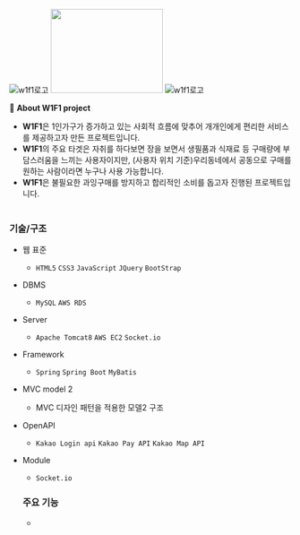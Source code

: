 ![w1f1로고](https://user-images.githubusercontent.com/63032810/101615752-d5e13400-3a51-11eb-891b-bc9861aaae62.PNG)
<img src="https://user-images.githubusercontent.com/63032810/101615752-d5e13400-3a51-11eb-891b-bc9861aaae62.PNG" width="200" height="150">
![w1f1로고](https://user-images.githubusercontent.com/63032810/101616526-ce6e5a80-3a52-11eb-88b9-1d4120ba2b27.PNG)



&#127752; __About W1F1 project__

  * **W1F1**은 1인가구가 증가하고 있는 사회적 흐름에 맞추어 개개인에게 편리한 서비스를 제공하고자 만든 프로젝트입니다. 
  * **W1F1**의 주요 타겟은 자취를 하다보면 장을 보면서 생필품과 식재료 등 구매량에 부담스러움을 느끼는 사용자이지만, (사용자 위치 기준)우리동네에서 공동으로 구매를 원하는 사람이라면 누구나 사용 가능합니다.
  * **W1F1**은 불필요한 과잉구매를 방지하고 합리적인 소비를 돕고자 진행된 프로젝트입니다.
<br><br>

### 기술/구조

* 웹 표준
  * `HTML5` `CSS3` `JavaScript` `JQuery` `BootStrap`
* DBMS
  * `MySQL` `AWS RDS`
* Server
  * `Apache Tomcat8` `AWS EC2` `Socket.io`
* Framework
  * `Spring` `Spring Boot` `MyBatis`
* MVC model 2
  * MVC 디자인 패턴을 적용한 모델2 구조
* OpenAPI
  * `Kakao Login api` `Kakao Pay API` `Kakao Map API`
* Module
  * `Socket.io` 
  
  ### 주요 기능
  
  * 
  
